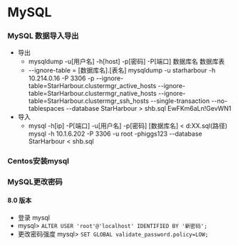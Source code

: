 # MySQL

### MySQL 数据导入导出
- 导出 
    - mysqldump -u[用户名] -h[host] -p[密码] -P[端口] 数据库名 数据库表
    - --ignore-table = [数据库名].[表名]
mysqldump -u starharbour -h 10.214.0.16 -P 3306 -p --ignore-table=StarHarbour.clustermgr_active_hosts --ignore-table=StarHarbour.clustermgr_native_hosts --ignore-table=StarHarbour.clustermgr_ssh_hosts --single-transaction --no-tablespaces --database StarHarbour > shb.sql
EwFKm6aLn!GevWN1
- 导入
    - mysql -h[ip] -P[端口] -u[用户名] -p[密码]  [数据库名] < d:XX.sql(路径) 
mysql -h 10.1.6.202 -P 3306 -u root -phiggs123 --database StarHarbour < shb.sql

### Centos安装mysql


### MySQL更改密码
#### 8.0 版本
- 登录 mysql
- mysql> `ALTER USER 'root'@'localhost' IDENTIFIED BY '新密码';`
- 更改密码强度 mysql> `SET GLOBAL validate_password.policy=LOW;` 
    